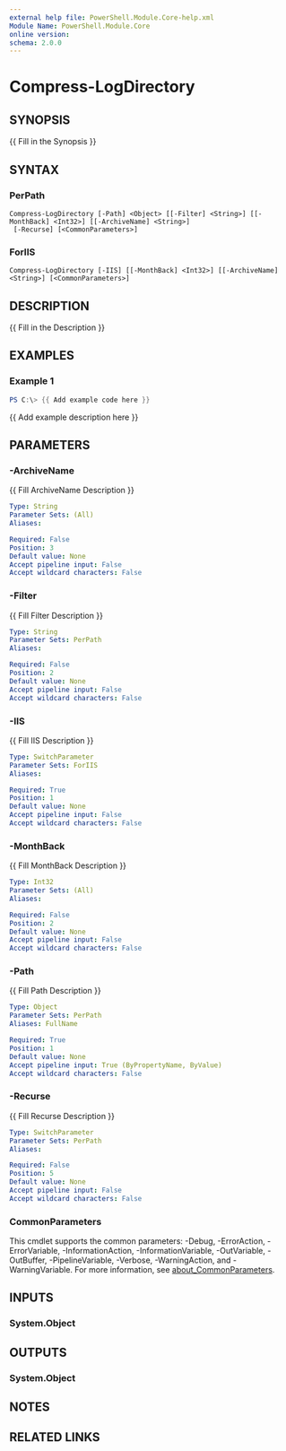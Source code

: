 ```yaml
---
external help file: PowerShell.Module.Core-help.xml
Module Name: PowerShell.Module.Core
online version:
schema: 2.0.0
---
```


# Compress-LogDirectory

## SYNOPSIS
{{ Fill in the Synopsis }}

## SYNTAX

### PerPath
```
Compress-LogDirectory [-Path] <Object> [[-Filter] <String>] [[-MonthBack] <Int32>] [[-ArchiveName] <String>]
 [-Recurse] [<CommonParameters>]
```

### ForIIS
```
Compress-LogDirectory [-IIS] [[-MonthBack] <Int32>] [[-ArchiveName] <String>] [<CommonParameters>]
```

## DESCRIPTION
{{ Fill in the Description }}

## EXAMPLES

### Example 1
```powershell
PS C:\> {{ Add example code here }}
```

{{ Add example description here }}

## PARAMETERS

### -ArchiveName
{{ Fill ArchiveName Description }}

```yaml
Type: String
Parameter Sets: (All)
Aliases:

Required: False
Position: 3
Default value: None
Accept pipeline input: False
Accept wildcard characters: False
```

### -Filter
{{ Fill Filter Description }}

```yaml
Type: String
Parameter Sets: PerPath
Aliases:

Required: False
Position: 2
Default value: None
Accept pipeline input: False
Accept wildcard characters: False
```

### -IIS
{{ Fill IIS Description }}

```yaml
Type: SwitchParameter
Parameter Sets: ForIIS
Aliases:

Required: True
Position: 1
Default value: None
Accept pipeline input: False
Accept wildcard characters: False
```

### -MonthBack
{{ Fill MonthBack Description }}

```yaml
Type: Int32
Parameter Sets: (All)
Aliases:

Required: False
Position: 2
Default value: None
Accept pipeline input: False
Accept wildcard characters: False
```

### -Path
{{ Fill Path Description }}

```yaml
Type: Object
Parameter Sets: PerPath
Aliases: FullName

Required: True
Position: 1
Default value: None
Accept pipeline input: True (ByPropertyName, ByValue)
Accept wildcard characters: False
```

### -Recurse
{{ Fill Recurse Description }}

```yaml
Type: SwitchParameter
Parameter Sets: PerPath
Aliases:

Required: False
Position: 5
Default value: None
Accept pipeline input: False
Accept wildcard characters: False
```

### CommonParameters
This cmdlet supports the common parameters: -Debug, -ErrorAction, -ErrorVariable, -InformationAction, -InformationVariable, -OutVariable, -OutBuffer, -PipelineVariable, -Verbose, -WarningAction, and -WarningVariable. For more information, see [about_CommonParameters](http://go.microsoft.com/fwlink/?LinkID=113216).

## INPUTS

### System.Object

## OUTPUTS

### System.Object
## NOTES

## RELATED LINKS
